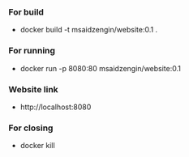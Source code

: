 ### For build
- docker build -t msaidzengin/website:0.1 .

### For running
- docker run -p 8080:80 msaidzengin/website:0.1

### Website link
- http://localhost:8080

### For closing
- docker kill <container-id>
